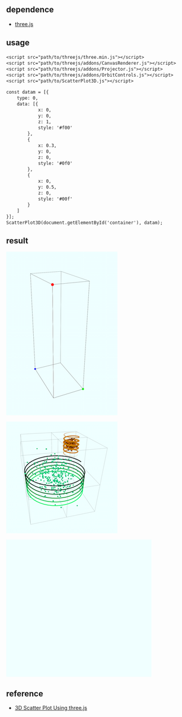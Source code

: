 ## dependence
* [three.js](http://threejs.org)

## usage
```
<script src="path/to/threejs/three.min.js"></script>
<script src="path/to/threejs/addons/CanvasRenderer.js"></script>
<script src="path/to/threejs/addons/Projector.js"></script>
<script src="path/to/threejs/addons/OrbitControls.js"></script>
<script src="path/to/ScatterPlot3D.js"></script>
```

```
const datam = [{
	type: 0,
	data: [{
			x: 0,
			y: 0,
			z: 1,
			style: '#f00'
		},
		{
			x: 0.3,
			y: 0,
			z: 0,
			style: '#0f0'
		},
		{
			x: 0,
			y: 0.5,
			z: 0,
			style: '#00f'
		}
	]
}];
ScatterPlot3D(document.getElementById('container'), datam);
```

## result
![result0](result0.png)

![result1](result1.png)

![result2](result2.gif)

## reference
* [3D Scatter Plot Using three.js](http://bl.ocks.org/phil-pedruco/9852362)
